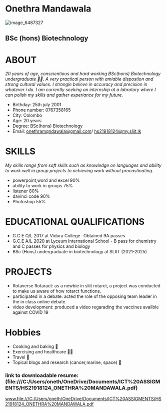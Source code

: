 # Onethra Mandawala
![image_6487327](https://user-images.githubusercontent.com/91050789/135574413-77c57c00-e091-4c5d-a376-e1e5f5a8be9e.jpg)
## BSc (hons) Biotechnology
# **ABOUT**
*20 years of age, conscientious and hard working BSc(hons) Biotechnology undergraduate 👩‍🎓. A very practical person with amiable dispostion and strong cultural values. I strongle believe in accuracy and precision in whatever i do. I am currently seeking an internship at a labrotory where I can polish my skills and gather experiance for my future.*
* Birthday: 25th july 2001
* Phone number: 0767358165
* City: Colombo
* Age: 20 years
* Degree: BSc(hons) Biotechnology
* Email: onethramqndawala@gmail.com/ hs21918124@my.sliit.lk

# **SKILLS**
*My skills range from soft skills such as knowledge on languages and ability to work well in group projects to achieving work without procastinating.*
* powerpoint,word and excel 90%
* ability to work in groups 75%
* listener 80%
* davinci code 90%
* Photoshop 55%
# **EDUCATIONAL QUALIFICATIONS**
* G.C.E O/L 2017 at Vidura College- Obtained 9A passes
* G.C.E A/L 2020 at Lyceum International School - B pass for chemistry and C passes for physics and biology
* BSc (Hons) undergraduate in biotechnology at SLIIT (2021-2025)
# **PROJECTS**
* Rotaverse Rotaract: as a newbie in sliit rotarct, a project was conducted to make us aware of how rotarct functions.
* participated in a debate: acted the role of the opposing team leader in the in class online debate.
* video development: produced a video regarading the vaccines availble against COVID 19
# **Hobbies**
* Cooking and baking 🍰
* Exercising and healthcare 🚴‍♀️
* Travel 🚋
* Topical blogs and research (cancer,marine, space) 🌟
### link to downloadable resume: (file:///C:/Users/oneth/OneDrive/Documents/ICT%20ASSIGMENTS/HS21918124_ONETHRA%20MANDAWALA.pdf)
www.file:///C:/Users/oneth/OneDrive/Documents/ICT%20ASSIGMENTS/HS21918124_ONETHRA%20MANDAWALA.pdf 



